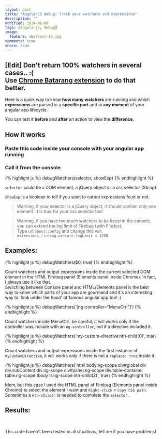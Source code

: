 ```yaml
---
layout: post
title: "AngularJS debug: Track your watchers and expressions"
description: ""
modified: 2014-06-09
tags: [angularjs, debug]
image:
  feature: abstract-10.jpg
comments: true
share: true
---
```



## \[Edit\] Don't return 100% watchers in several cases.. :( <br>Use [Chrome Batarang extension](https://chrome.google.com/webstore/detail/angularjs-batarang/ighdmehidhipcmcojjgiloacoafjmpfk) to do that better.

Here is a quick way to know **how many** **watchers** are running and which **expressions** are parsed in a **specific part** and at **any moment** of your angular app lifecycle.

You can test it **before** and **after** an action to view the **difference**.

## <i class="icon icon-asterisk"></i> How it works ##

### Paste this code inside your console with your angular app running ###
<script src="https://gist.github.com/bertrandg/6516282749ea7116f610.js"></script>

### Call it from the console ###

{% highlight js %}
debugWatchers(selector, showExp)
{% endhighlight %}

`selector` could be a DOM element, a jQuery object or a css selector (String).

`showExp` is a boolean to tell if you want to output expressions foud or not.

> Warning, if your selector is a jQuery object, it should contain only one element. It is true for your css selector too!

> Warning, if you have too much watchers to be listed in the console, you can extend the log limit of Firebug (with Firefox):<br>
> Type url `about:config` and change this var: `extensions.firebug.console.logLimit = 1200`


## <i class="icon icon-asterisk"></i> Examples: ##

{% highlight js %}
debugWatchers($0, true)
{% endhighlight %}

Count watchers and output expressions inside the current selected DOM element in the HTML Firebug panel (Elements panel inside Chrome). In fact, I always use it like that.<br>
Switching between Console panel and HTML/Elements panel is the best way to know which parts of your app are gourmand and it's an interesting way to 'look under the hood' of famous angular app too! :) 

{% highlight js %}
debugWatchers('[ng-controller="MenuCtrl"]')
{% endhighlight %}

Count watchers inside MenuCtrl, be careful, it will works only if the controller was include with an `ng-controller`, not if a directive included it.

{% highlight js %}
debugWatchers('my-custom-directive:nth-child(0)', true)
{% endhighlight %}

Count watchers and output expressions inside the first instance of `myCustomDirective`, it will works only if there is not a `replace: true` inside it.

{% highlight js %}
debugWatchers('html body.ng-scope div#global div div.subContent div.ng-scope div#panel.ng-scope div.table-container table.ng-scope tbody tr.ng-scope:nth-child(2)', true)
{% endhighlight %}

Idem, but this case I used the HTML panel of Firebug (Elements panel inside Chrome) to select the element I want and `Right-click` > `Copy CSS path`. Sometimes a `nth-child()` is needed to complete the `selector`.


## <i class="icon icon-asterisk"></i> Results: ##

<figure class="half">
    <a href="{{site.baseurl}}/images/debug_watchers/screen_firebug_1.png" target="_blank"><img src="{{site.baseurl}}/images/debug_watchers/screen_firebug_1.png" alt=""></a>
    <a href="{{site.baseurl}}/images/debug_watchers/screen_firebug_2.jpg" target="_blank"><img src="{{site.baseurl}}/images/debug_watchers/screen_firebug_2.jpg" alt=""></a>
</figure>


This code haven't been tested in all situations, tell me if you have problems!
